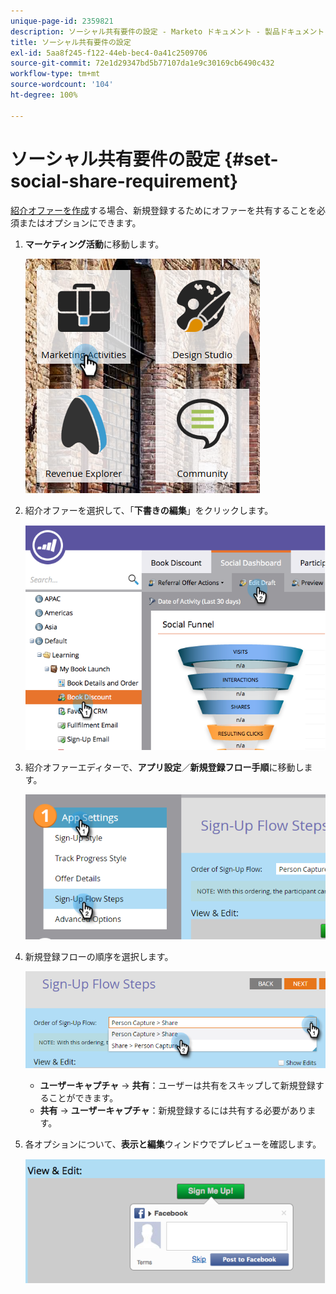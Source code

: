 ```yaml
---
unique-page-id: 2359821
description: ソーシャル共有要件の設定 - Marketo ドキュメント - 製品ドキュメント
title: ソーシャル共有要件の設定
exl-id: 5aa8f245-f122-44eb-bec4-0a41c2509706
source-git-commit: 72e1d29347bd5b77107da1e9c30169cb6490c432
workflow-type: tm+mt
source-wordcount: '104'
ht-degree: 100%

---
```


# ソーシャル共有要件の設定 {#set-social-share-requirement}

[紹介オファーを作成](/help/marketo/product-docs/demand-generation/social/referral-offers/create-a-referral-offer.md)する場合、新規登録するためにオファーを共有することを必須またはオプションにできます。

1. **マーケティング活動**&#x200B;に移動します。

   ![](assets/ma-1.png)

1. 紹介オファーを選択して、「**下書きの編集**」をクリックします。

   ![](assets/image2015-4-22-13-3a30-3a36.png)

1. 紹介オファーエディターで、**アプリ設定**／**新規登録フロー手順**&#x200B;に移動します。

   ![](assets/three.png)

1. 新規登録フローの順序を選択します。

   ![](assets/four.png)

   * **ユーザーキャプチャ** -> **共有**：ユーザーは共有をスキップして新規登録することができます。
   * **共有** -> **ユーザーキャプチャ**：新規登録するには共有する必要があります。

1. 各オプションについて、**表示と編集**&#x200B;ウィンドウでプレビューを確認します。

   ![](assets/image2015-4-22-13-3a34-3a28.png)
